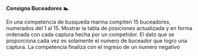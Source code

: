 **Consigna Buceadores 🏊**

En una competencia de busqueda marina compiten 15 buceadores, numerados del 1 al 15.
Mostrar la tabla de posiciones actualizada y en forma ordenada con cada captura hecha por un competidor.
El dato que se proporciona cada vez es solamente el numero de buceador que logro una captura.
La competencia finaliza con el ingreso de un numero negativo
